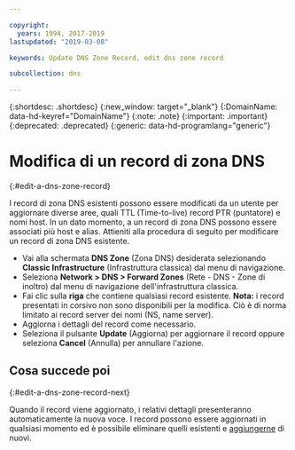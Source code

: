 ```yaml
---

copyright:
  years: 1994, 2017-2019
lastupdated: "2019-03-08"

keywords: Update DNS Zone Record, edit dns zone record

subcollection: dns

---
```


{:shortdesc: .shortdesc}
{:new_window: target="_blank"}
{:DomainName: data-hd-keyref="DomainName"}
{:note: .note}
{:important: .important}
{:deprecated: .deprecated}
{:generic: data-hd-programlang="generic"}

# Modifica di un record di zona DNS
{:#edit-a-dns-zone-record}

I record di zona DNS esistenti possono essere modificati da un utente per aggiornare diverse aree, quali TTL (Time-to-live) record PTR (puntatore) e nomi host. In un dato momento, a un record di zona DNS possono essere associati più host e alias. Attieniti alla procedura di seguito per modificare un record di zona DNS esistente.

* Vai alla schermata **DNS Zone** (Zona DNS) desiderata selezionando **Classic Infrastructure** (Infrastruttura classica) dal menu di navigazione. 
* Seleziona **Network > DNS > Forward Zones** (Rete - DNS - Zone di inoltro) dal menu di navigazione dell'infrastruttura classica.
* Fai clic sulla **riga** che contiene qualsiasi record esistente. **Nota:** i record presentati in corsivo non sono disponibili per la modifica. Ciò è di norma limitato ai record server dei nomi (NS, name server).
* Aggiorna i dettagli del record come necessario.
* Seleziona il pulsante **Update** (Aggiorna) per aggiornare il record oppure seleziona **Cancel** (Annulla) per annullare l'azione.

## Cosa succede poi
{:#edit-a-dns-zone-record-next}

Quando il record viene aggiornato, i relativi dettagli presenteranno automaticamente la nuova voce. I record possono essere aggiornati in qualsiasi momento ed è possibile eliminare quelli esistenti e [aggiungerne](/docs/infrastructure/dns?topic=dns-add-a-dns-zone-record) di nuovi.
